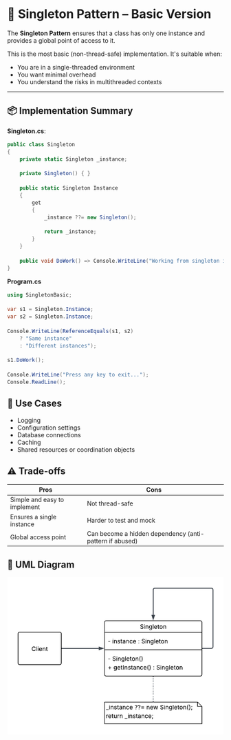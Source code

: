 ﻿# 🧱 Singleton Pattern – Basic Version

The **Singleton Pattern** ensures that a class has only one instance and provides a global point of access to it.

This is the most basic (non-thread-safe) implementation. It's suitable when:

- You are in a single-threaded environment
- You want minimal overhead
- You understand the risks in multithreaded contexts

---

## 📦 Implementation Summary

**Singleton.cs**: 
```csharp
public class Singleton
{
    private static Singleton _instance;

    private Singleton() { }

    public static Singleton Instance
    {
        get
        {
            _instance ??= new Singleton();

            return _instance;
        }
    }

    public void DoWork() => Console.WriteLine("Working from singleton instance.");
}
```

**Program.cs**
```csharp
using SingletonBasic;

var s1 = Singleton.Instance;
var s2 = Singleton.Instance;

Console.WriteLine(ReferenceEquals(s1, s2) 
    ? "Same instance" 
    : "Different instances");

s1.DoWork();

Console.WriteLine("Press any key to exit...");
Console.ReadLine();
```

## 🧠 Use Cases

- Logging
- Configuration settings
- Database connections
- Caching
- Shared resources or coordination objects

## ⚠️ Trade-offs

| Pros                         | Cons                                                             |
|------------------------------|------------------------------------------------------------------|
| Simple and easy to implement | Not thread-safe                                                  |
| Ensures a single instance    | Harder to test and mock                                          |
| Global access point          | Can become a hidden dependency (anti-pattern if abused)         |

## 📐 UML Diagram

![Diagram](assets/uml.png)

